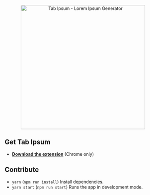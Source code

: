 <div  align="center"  markdown="1">
<img  src="http://res.cloudinary.com/dyw3e3f2c/image/upload/v1526166221/tabipsum.png"  alt="Tab Ipsum - Lorem Ipsum Generator"  width="400">
</div>

## Get Tab Ipsum

- **[Download the extension](https://chrome.google.com/webstore/detail/tabipsum/kodnpaacnfpgeakliedgocnfoeiajghp)** (Chrome only)

 
## Contribute

-  `yarn` (`npm run install`) Install dependencies.
-  `yarn start` (`npm run start`) Runs the app in development mode.